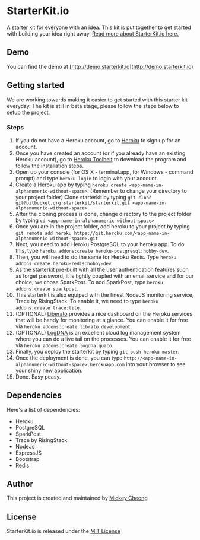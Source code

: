 # StarterKit.io

A starter kit for everyone with an idea. This kit is put together to get started with building your idea right away. [Read more about StarterKit.io here.](https://medium.com/starter-kit/about-starterkit-io-82248f61c7f3#.725j125z9)

## Demo

You can find the demo at [http://demo.starterkit.io](http://demo.starterkit.io)

## Getting started

We are working towards making it easier to get started with this starter kit everyday. The kit is still in beta stage, please follow the steps below to setup the project.

### Steps

1. If you do not have a Heroku account, go to [Heroku](https://heroku.com/) to sign up for an account.
2. Once you have created an account (or if you already have an existing Heroku account), go to [Heroku Toolbelt](https://toolbelt.heroku.com/) to download the program and follow the installation steps.
3. Open up your console (for OS X - terminal.app, for Windows - command prompt) and type `heroku login` to login with your account.
4. Create a Heroku app by typing `heroku create <app-name-in-alphanumeric-without-space>`. (Remember to change your directory to your project folder) Clone starterkit by typing `git clone git@bitbucket.org:starterkit/starterkit.git <app-name-in-alphanumeric-without-space>`
5. After the cloning process is done, change directory to the project folder by typing `cd <app-name-in-alphanumeric-without-space>`
6. Once you are in the project folder, add heroku to your project by typing `git remote add heroku https://git.heroku.com/<app-name-in-alphanumeric-without-space>.git`
7. Next, you need to add Heroku PostgreSQL to your heroku app. To do this, type `heroku addons:create heroku-postgresql:hobby-dev`.
8. Then, you will need to do the same for Heroku Redis. Type `heroku addons:create heroku-redis:hobby-dev`.
9. As the starterkit pre-built with all the user authentication features such as forget password, it is tightly coupled with an email service and for our choice, we chose SparkPost. To add SparkPost, type `heroku addons:create sparkpost`.
10. This starterkit is also equiped with the finest NodeJS monitoring service, Trace by RisingStack. To enable it, we need to type `heroku addons:create trace:lite`.
11. (OPTIONAL) [Liberato](https://liberato.com) provides a nice dashboard on the Heroku services that will be handy for monitoring at a glance. You can enable it for free via `heroku addons:create librato:development`.
12. (OPTIONAL) [LogDNA](https://logdna.com) is an excellent cloud log management system where you can do a live tail on the processes. You can enable it for free via `heroku addons:create logdna:quaco`.
13. Finally, you deploy the starterkit by typing `git push heroku master`.
14. Once the deployment is done, you can type `http://<app-name-in-alphanumeric-without-space>.herokuapp.com` into your browser to see your shiny new application.
15. Done. Easy peasy.

## Dependencies

Here's a list of dependencies:

- Heroku
- PostgreSQL
- SparkPost
- Trace by RisingStack
- NodeJs
- ExpressJS
- Bootstrap
- Redis

## Author

This project is created and maintained by [Mickey Cheong](https://cheo.ng)

## License

StarterKit.io is released under the [MIT License](https://opensource.org/licenses/MIT)

